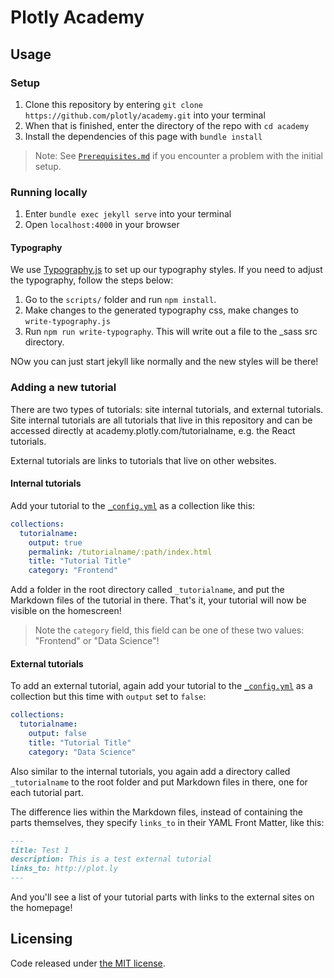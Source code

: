 # Plotly Academy

## Usage

### Setup

1. Clone this repository by entering `git clone https://github.com/plotly/academy.git` into your terminal
2. When that is finished, enter the directory of the repo with `cd academy`
3. Install the dependencies of this page with `bundle install`

> Note: See [`Prerequisites.md`](prerequisites.md) if you encounter a problem with the initial setup.

### Running locally

1. Enter `bundle exec jekyll serve` into your terminal
2. Open `localhost:4000` in your browser

#### Typography

We use [Typography.js](https://github.com/KyleAMathews/typography.js) to set up our typography styles. If you need to adjust the typography, follow the steps below:

1. Go to the `scripts/` folder and run `npm install`.
2. Make changes to the generated typography css, make changes to `write-typography.js`
3. Run `npm run write-typography`. This will write out a file to the \_sass src directory.

NOw you can just start jekyll like normally and the new styles will be there!

### Adding a new tutorial

There are two types of tutorials: site internal tutorials, and external tutorials. Site internal tutorials are all tutorials that live in this repository and can be accessed directly at academy.plotly.com/tutorialname, e.g. the React tutorials.

External tutorials are links to tutorials that live on other websites.

#### Internal tutorials

Add your tutorial to the [`_config.yml`](_config.yml) as a collection like this:

```YAML
collections:
  tutorialname:
    output: true
    permalink: /tutorialname/:path/index.html
    title: "Tutorial Title"
    category: "Frontend"
```

Add a folder in the root directory called `_tutorialname`, and put the Markdown files of the tutorial in there. That's it, your tutorial will now be visible on the homescreen!

> Note the `category` field, this field can be one of these two values: "Frontend" or "Data Science"!

#### External tutorials

To add an external tutorial, again add your tutorial to the [`_config.yml`](_config.yml) as a collection but this time with `output` set to `false`:

```YAML
collections:
  tutorialname:
    output: false
    title: "Tutorial Title"
    category: "Data Science"
```

Also similar to the internal tutorials, you again add a directory called `_tutorialname` to the root folder and put Markdown files in there, one for each tutorial part.

The difference lies within the Markdown files, instead of containing the parts themselves, they specify `links_to` in their YAML Front Matter, like this:

```Markdown
---
title: Test 1
description: This is a test external tutorial
links_to: http://plot.ly
---
```

And you'll see a list of your tutorial parts with links to the external sites on the homepage!

## Licensing

Code released under [the MIT license](LICENSE.txt).
